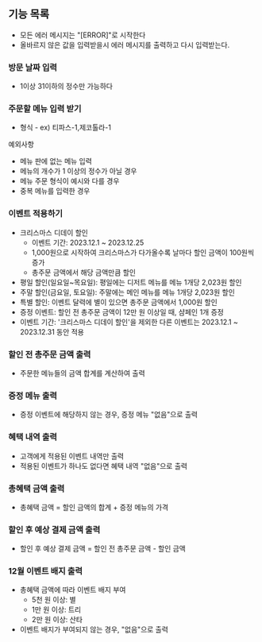 ## 기능 목록
- 모든 에러 메시지는 "[ERROR]"로 시작한다
- 올바르지 않은 값을 입력받을시 에러 메시지를 출력하고 다시 입력받는다.

### 방문 날짜 입력
- 1이상 31이하의 정수만 가능하다

### 주문할 메뉴 입력 받기
- 형식 - ex) 티파스-1,제코톨라-1

예외사항
- 메뉴 판에 없는 메뉴 입력
- 메뉴의 개수가 1 이상의 정수가 아닐 경우
- 메뉴 주문 형식이 예시와 다를 경우
- 중복 메뉴를 입력한 경우

### 이벤트 적용하기
- 크리스마스 디데이 할인
  - 이벤트 기간: 2023.12.1 ~ 2023.12.25
  - 1,000원으로 시작하여 크리스마스가 다가올수록 날마다 할인 금액이 100원씩 증가
  - 총주문 금액에서 해당 금액만큼 할인
- 평일 할인(일요일~목요일): 평일에는 디저트 메뉴를 메뉴 1개당 2,023원 할인
- 주말 할인(금요일, 토요일): 주말에는 메인 메뉴를 메뉴 1개당 2,023원 할인
- 특별 할인: 이벤트 달력에 별이 있으면 총주문 금액에서 1,000원 할인
- 증정 이벤트: 할인 전 총주문 금액이 12만 원 이상일 때, 샴페인 1개 증정
- 이벤트 기간: '크리스마스 디데이 할인'을 제외한 다른 이벤트는 2023.12.1 ~ 2023.12.31 동안 적용

### 할인 전 총주문 금액 출력
- 주문한 메뉴들의 금액 합계를 계산하여 출력

### 증정 메뉴 출력
- 증정 이벤트에 해당하지 않는 경우, 증정 메뉴 "없음"으로 출력

### 혜택 내역 출력
- 고객에게 적용된 이벤트 내역만 출력
- 적용된 이벤트가 하나도 없다면 혜택 내역 "없음"으로 출력

### 총혜택 금액 출력
- 총혜택 금액 = 할인 금액의 합계 + 증정 메뉴의 가격

### 할인 후 예상 결제 금액 출력
- 할인 후 예상 결제 금액 = 할인 전 총주문 금액 - 할인 금액

### 12월 이벤트 배지 출력
- 총혜택 금액에 따라 이벤트 배지 부여
    - 5천 원 이상: 별
    - 1만 원 이상: 트리
    - 2만 원 이상: 산타
- 이벤트 배지가 부여되지 않는 경우, "없음"으로 출력